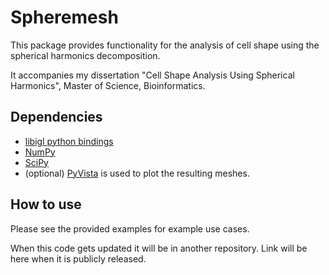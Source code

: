 # Spheremesh
 This package provides functionality for the analysis of cell shape using the spherical harmonics decomposition.
 
 It accompanies my dissertation "Cell Shape Analysis Using Spherical Harmonics", Master of Science, Bioinformatics.

## Dependencies

* [libigl python bindings](https://github.com/libigl/libigl-python-bindings)
* [NumPy](https://numpy.org/)
* [SciPy](https://www.scipy.org/)
* (optional) [PyVista](https://github.com/pyvista/pyvista) is used to plot the resulting meshes.

## How to use

Please see the provided examples for example use cases.

When this code gets updated it will be in another repository.
Link will be here when it is publicly released.
